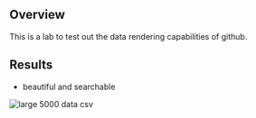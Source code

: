 ## Overview

This is a lab to test out the data rendering capabilities of github.

## Results

* beautiful and searchable

![large 5000 data csv](https://cloud.githubusercontent.com/assets/4074354/3693233/a7c087bc-1364-11e4-9231-3f6363a6be52.png)
